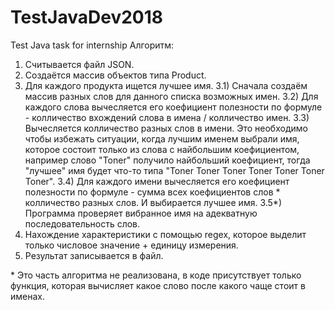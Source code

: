 # TestJavaDev2018
Test Java task for internship
Алгоритм:
1) Считывается файл JSON.
2) Создаётся массив объектов типа Product.
3) Для каждого продукта ищется лучшее имя.
  3.1) Сначала создаём массив разных слов для данного списка возможных имен.
  3.2) Для каждого слова вычесляется его коефициент полезности по формуле - колличество вхождений слова в имена / колличество имен.
  3.3) Вычесляется колличество разных слов в имени. Это необходимо чтобы избежать ситуации, когда лучшим именем выбрали имя, которое состоит только из слова с найбольшим коефициентом, например слово "Toner" получило найбольший коефициент, тогда "лучшее" имя будет что-то типа "Toner Toner Toner Toner Toner Toner Toner".
  3.4) Для каждого имени вычесляется его коефициент полезности по формуле - сумма всех коефициентов слов * колличество разных слов. И выбирается лучшее имя.
  3.5*) Программа проверяет вибранное имя на адекватную последовательность слов.
4) Нахождение характеристики с помощью regex, которое выделит только числовое значение + единицу измерения.
5) Результат записывается в файл.

\* Это часть алгоритма не реализована, в коде присутствует только функция, которая вычисляет какое слово после какого чаще стоит в именах.
